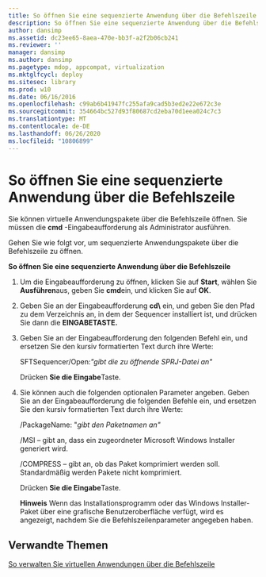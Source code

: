 ```yaml
---
title: So öffnen Sie eine sequenzierte Anwendung über die Befehlszeile
description: So öffnen Sie eine sequenzierte Anwendung über die Befehlszeile
author: dansimp
ms.assetid: dc23ee65-8aea-470e-bb3f-a2f2b06cb241
ms.reviewer: ''
manager: dansimp
ms.author: dansimp
ms.pagetype: mdop, appcompat, virtualization
ms.mktglfcycl: deploy
ms.sitesec: library
ms.prod: w10
ms.date: 06/16/2016
ms.openlocfilehash: c99ab6b41947fc255afa9cad5b3ed2e22e672c3e
ms.sourcegitcommit: 354664bc527d93f80687cd2eba70d1eea024c7c3
ms.translationtype: MT
ms.contentlocale: de-DE
ms.lasthandoff: 06/26/2020
ms.locfileid: "10806899"
---
```

# So öffnen Sie eine sequenzierte Anwendung über die Befehlszeile


Sie können virtuelle Anwendungspakete über die Befehlszeile öffnen. Sie müssen die **cmd** -Eingabeaufforderung als Administrator ausführen.

Gehen Sie wie folgt vor, um sequenzierte Anwendungspakete über die Befehlszeile zu öffnen.

**So öffnen Sie eine sequenzierte Anwendung über die Befehlszeile**

1.  Um die Eingabeaufforderung zu öffnen, klicken Sie auf **Start**, wählen Sie **Ausführen**aus, geben Sie **cmd**ein, und klicken Sie auf **OK**.

2.  Geben Sie an der Eingabeaufforderung **cd\\** ein, und geben Sie den Pfad zu dem Verzeichnis an, in dem der Sequencer installiert ist, und drücken Sie dann die **EINGABETASTE.**

3.  Geben Sie an der Eingabeaufforderung den folgenden Befehl ein, und ersetzen Sie den kursiv formatierten Text durch ihre Werte:

    SFTSequencer/Open:*"gibt die zu öffnende SPRJ-Datei an"*

    Drücken **Sie die Eingabe**Taste.

4.  Sie können auch die folgenden optionalen Parameter angeben. Geben Sie an der Eingabeaufforderung die folgenden Befehle ein, und ersetzen Sie den kursiv formatierten Text durch ihre Werte:

    /PackageName: "*gibt den Paketnamen an"*

    /MSI – gibt an, dass ein zugeordneter Microsoft Windows Installer generiert wird.

    /COMPRESS – gibt an, ob das Paket komprimiert werden soll. Standardmäßig werden Pakete nicht komprimiert.

    Drücken **Sie die Eingabe**Taste.

    **Hinweis**  Wenn das Installationsprogramm oder das Windows Installer-Paket über eine grafische Benutzeroberfläche verfügt, wird es angezeigt, nachdem Sie die Befehlszeilenparameter angegeben haben.

     

## Verwandte Themen


[So verwalten Sie virtuellen Anwendungen über die Befehlszeile](how-to-manage-virtual-applications-using-the-command-line.md)

 

 





